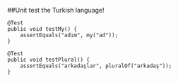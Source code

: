 ##Unit test the Turkish language!

    @Test
    public void testMy() {
        assertEquals("adım", my("ad"));
    }

    @Test
    public void testPlural() {
        assertEquals("arkadaşlar", pluralOf("arkadaş"));
    }